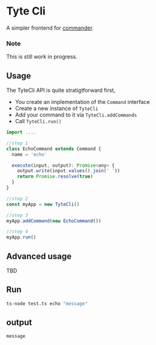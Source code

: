 # Tyte Cli

A simpler frontend for [commander]("https://github.com/tj/commander.js").

### Note

This is still work in progress.

## Usage

The TyteCli API is quite stratigtforward first,

- You create an implementation of the `Command` interface
- Create a new instance of `TyteCli`
- Add your command to it via `TyteCli.addCommands`
- Call `TyteCli.run()`

```js
import ....

//step 1
class EchoCommand extends Command {
  name = 'echo'

  execute(input, output): Promise<any> {
    output.write(input.values().join(' '))
    return Promise.resolve(true)
  }
}

//step 2
const myApp = new TyteCli()

//step 3
myApp.addCommand(new EchoCommand())

//step 4
myApp.run()
```

## Advanced usage
TBD

## Run

```bash
ts-node test.ts echo "message"
```

## output

`message`

